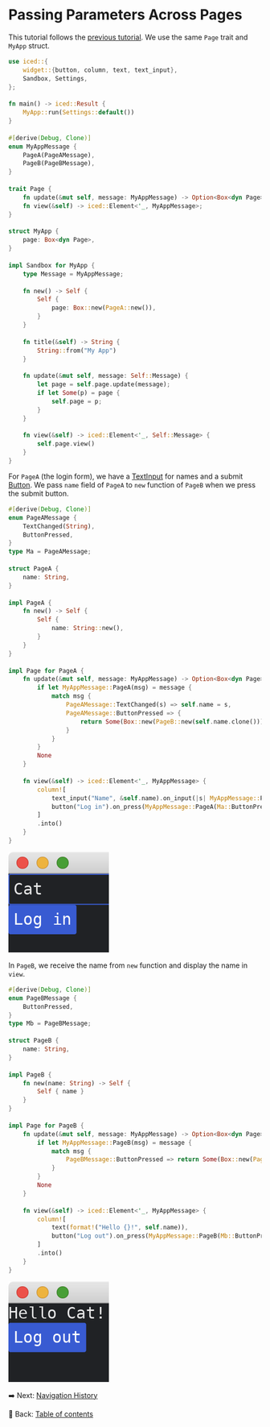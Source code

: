 # Passing Parameters Across Pages

This tutorial follows the [previous tutorial](./memoryless_pages.md).
We use the same `Page` trait and `MyApp` struct.

```rust
use iced::{
    widget::{button, column, text, text_input},
    Sandbox, Settings,
};

fn main() -> iced::Result {
    MyApp::run(Settings::default())
}

#[derive(Debug, Clone)]
enum MyAppMessage {
    PageA(PageAMessage),
    PageB(PageBMessage),
}

trait Page {
    fn update(&mut self, message: MyAppMessage) -> Option<Box<dyn Page>>;
    fn view(&self) -> iced::Element<'_, MyAppMessage>;
}

struct MyApp {
    page: Box<dyn Page>,
}

impl Sandbox for MyApp {
    type Message = MyAppMessage;

    fn new() -> Self {
        Self {
            page: Box::new(PageA::new()),
        }
    }

    fn title(&self) -> String {
        String::from("My App")
    }

    fn update(&mut self, message: Self::Message) {
        let page = self.page.update(message);
        if let Some(p) = page {
            self.page = p;
        }
    }

    fn view(&self) -> iced::Element<'_, Self::Message> {
        self.page.view()
    }
}
```

For `PageA` (the login form), we have a [TextInput](https://docs.rs/iced/0.12.1/iced/widget/struct.TextInput.html) for names and a submit [Button](https://docs.rs/iced/0.12.1/iced/widget/struct.Button.html).
We pass `name` field of `PageA` to `new` function of `PageB` when we press the submit button.

```rust
#[derive(Debug, Clone)]
enum PageAMessage {
    TextChanged(String),
    ButtonPressed,
}
type Ma = PageAMessage;

struct PageA {
    name: String,
}

impl PageA {
    fn new() -> Self {
        Self {
            name: String::new(),
        }
    }
}

impl Page for PageA {
    fn update(&mut self, message: MyAppMessage) -> Option<Box<dyn Page>> {
        if let MyAppMessage::PageA(msg) = message {
            match msg {
                PageAMessage::TextChanged(s) => self.name = s,
                PageAMessage::ButtonPressed => {
                    return Some(Box::new(PageB::new(self.name.clone())))
                }
            }
        }
        None
    }

    fn view(&self) -> iced::Element<'_, MyAppMessage> {
        column![
            text_input("Name", &self.name).on_input(|s| MyAppMessage::PageA(Ma::TextChanged(s))),
            button("Log in").on_press(MyAppMessage::PageA(Ma::ButtonPressed)),
        ]
        .into()
    }
}
```

![Page A](./pic/passing_parameters_across_pages_a.png)

In `PageB`, we receive the name from `new` function and display the name in `view`.

```rust
#[derive(Debug, Clone)]
enum PageBMessage {
    ButtonPressed,
}
type Mb = PageBMessage;

struct PageB {
    name: String,
}

impl PageB {
    fn new(name: String) -> Self {
        Self { name }
    }
}

impl Page for PageB {
    fn update(&mut self, message: MyAppMessage) -> Option<Box<dyn Page>> {
        if let MyAppMessage::PageB(msg) = message {
            match msg {
                PageBMessage::ButtonPressed => return Some(Box::new(PageA::new())),
            }
        }
        None
    }

    fn view(&self) -> iced::Element<'_, MyAppMessage> {
        column![
            text(format!("Hello {}!", self.name)),
            button("Log out").on_press(MyAppMessage::PageB(Mb::ButtonPressed)),
        ]
        .into()
    }
}
```

![Page B](./pic/passing_parameters_across_pages_b.png)

:arrow_right:  Next: [Navigation History](./navigation_history.md)

:blue_book: Back: [Table of contents](./../README.md)
